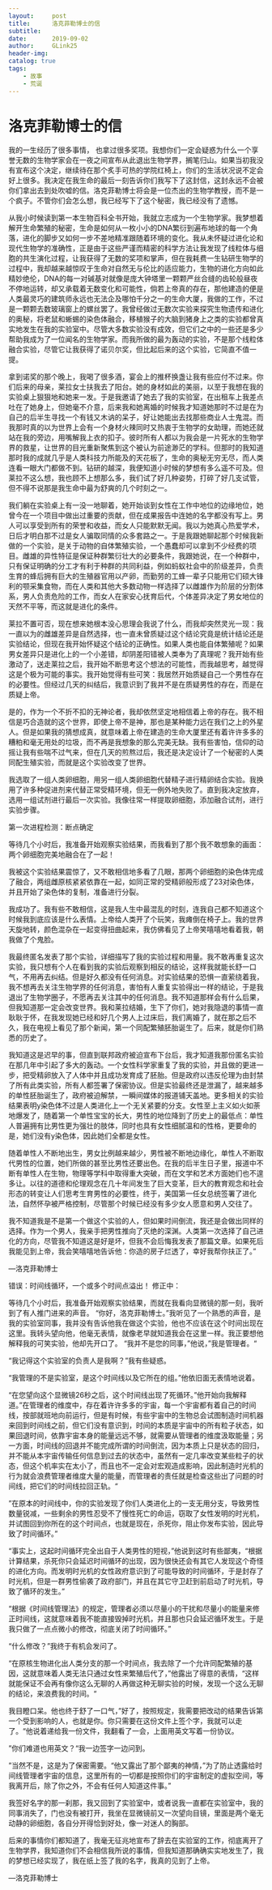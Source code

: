 ```yaml
---
layout:     post
title:      洛克菲勒博士的信
subtitle:   
date:       2019-09-02
author:     GLink25
header-img: 
catalog: true
tags:
    - 故事
    - 荒诞
---
```


# 洛克菲勒博士的信

我的一生经历了很多事情， 也拿过很多奖项。我想你们一定会疑惑为什么一个享誉无数的生物学家会在一夜之间宣布从此退出生物学界，搁笔归山。如果当初我没有宣布这个决定，继续待在那个炙手可热的学院红椅上，你们的生活状况说不定会好上很多。我决定在我生命的最后一刻告诉你们我写下了这封信，这封永远不会被你们拿出去到处吹嘘的信。洛克菲勒博士将会是一位杰出的生物学教授，而不是一个疯子。不管你们会怎么想，我已经写下了这个秘密，我已经没有了遗憾。

从我小时候读到第一本生物百科全书开始，我就立志成为一个生物学家。我梦想着解开生命繁殖的秘密，生命是如何从一枚小小的DNA繁衍到遍布地球的每一个角落，进化的脚步又如何一步不差地精准跟随着环境的变化。我从未怀疑过进化论和现代生物学的准确性，正是由于这些严谨而精密的科学方法让我发现了线粒体与细胞的共生演化过程，让我获得了无数的奖项和掌声，但在我耗费一生钻研生物学的过程中，我却越来越惊叹于生命对自然无与伦比的适应能力，生物的进化方向如此精妙绝伦，DNA的每一对碱基对就像是庞大钟塔里一颗颗严丝合缝的齿轮般昼夜不停地运转，却又承载着无数变化和可能性，倘若上帝真的存在，那他建造的便是人类最灵巧的建筑师永远也无法企及哪怕千分之一的生命大厦，我做的工作，不过是一颗颗去数玻璃窗上的螺丝罢了。我曾经做过无数次实验来探究生物遗传和进化的奥秘，将老鼠和蜥蜴的染色体融合，移植猴子的大脑到猪身上之类的实验都曾真实地发生在我的实验室中。尽管大多数实验没有成效，但它们之中的一些还是多少帮助我成为了一位闻名的生物学家。而我所做的最为轰动的实验，不是那个线粒体融合实验，尽管它让我获得了诺贝尔奖，但比起后来的这个实验，它简直不值一提。

拿到诺奖的那个晚上，我喝了很多酒，宴会上的推杯换盏让我有些应付不过来。你们后来的母亲，莱拉女士扶我去了阳台。她的身材如此的美丽，以至于我想在我的实验桌上狠狠地和她来一发。于是我邀请了她去了我的实验室，在出租车上我差点吐在了她身上，但她毫不介意，后来我和她离婚的时候我才知道她那时不过是在为自己的后半生寻找一个有钱又木讷的呆子，好让她能出去找那些商业人士鬼混。而我那时真的以为世界上会有一个身材火辣同时又热衷于生物学的女助理，而她还就站在我的旁边，用嘴解我上衣的扣子。彼时所有人都以为我会是一片死水的生物学界的救星，让世界的目光重新聚焦到这个被认为前途渺茫的学科。但那时的我知道那时我的成就几乎是人类科技力所能及的天花板了，生命的奥秘无穷无尽，而人类连看一眼大门都做不到。钻研的越深，我便知道小时候的梦想有多么遥不可及。但莱拉不这么想，我也顾不上想那么多，我们试了好几种姿势，打碎了好几支试管，但不得不说那是我生命中最为舒爽的几个时刻之一。

我们躺在实验桌上有一没一地聊着，她开始谈到女性在工作中地位的边缘地位，她曾今在一个项目中做出过重要的贡献，但在成果报告中连她的名字都没有写上。男人可以享受到所有的荣誉和收益，而女人只能默默无闻。我以为她真心热爱学术，日后才明白那不过是女人骗取同情的众多套路之一。于是我跟她聊起那个时候我新做的一个实验，是关于动物的自体繁殖实验，一个愚蠢却可以拿到不少经费的项目。雌雄的异性特征是保证种群繁衍壮大的必要条件，我跟她说，在一个种群中，只有保证明确的分工才有利于种群的共同利益，例如蚂蚁社会中的阶级差异，负责生育的蜂后拥有巨大的生殖器官用以产卵，而勤劳的工蜂一辈子只能用它们硕大锋利的颚采集食物，而在人类和其他大多数动物一样选择了以雌雄作为阶层的分割体系，男人负责危险的工作，而女人在家安心抚育后代，个体差异决定了男女地位的天然不平等，而这就是进化的条件。

莱拉不置可否，现在想来她根本没心思理会我说了什么，而我却突然灵光一现：我一直以为的雌雄差异是自然选择，也一直未曾质疑过这个结论究竟是统计结论还是实验结论，但现在我开始怀疑这个结论的正确性。如果人类也能自体繁殖呢？如果男女差异只是进化上的一个小差错，却阴差阳错被人类奉为了真理呢？我开始有些激动了，送走莱拉之后，我开始不断思考这个想法的可能性，而我越思考，越觉得这是个极为可能的事实。我开始觉得有些可笑：我居然开始质疑自己一个男性存在的必要性。但经过几天的纠结后，我意识到了我并不是在质疑男性的存在，而是在质疑上帝。

是的，作为一个不折不扣的无神论者，我却依然坚定地相信着上帝的存在。我不相信是巧合造就的这个世界，即使上帝不是神，那也是某种能力远在我们之上的外星人。但是如果我的猜想成真，就意味着上帝在建造的生命大厦里还有着许许多多的糟粕和毫无用处的垃圾，而不再是我想象的那么完美无缺。我有些害怕，信仰的动摇让我有些喘不过气来，但在几天的煎熬过后，我还是决定设计了一个秘密的人类同配生殖实验，而就是这个实验改变了世界。

我选取了一组人类卵细胞，用另一组人类卵细胞代替精子进行精卵结合实验。我换用了许多种促进剂来代替正常受精环境，但无一例外地失败了。直到我决定放弃，选用一组试剂进行最后一次实验。我像往常一样提取卵细胞，添加融合试剂，进行实验步骤。
 
第一次进程检测：断点确定
 
等待几个小时后，我准备开始观察实验结果，而我看到了那个我不敢想象的画面：两个卵细胞完美地融合在了一起！

我被这个实验结果震惊了，又不敢相信地多看了几眼，那两个卵细胞的染色体完成了融合，两组雌原核紧紧依靠在一起，如同正常的受精卵般形成了23对染色体，并且开始了染色体的复制，准备进行分裂。

我成功了。我有些不敢相信，这是我人生中最混乱的时刻，连我自己都不知道这个时候我到底应该是什么表情。上帝给人类开了个玩笑，我瘫倒在椅子上。我的世界天旋地转，颜色混杂在一起变得扭曲起来，我仿佛看见了上帝笑嘻嘻地看着我，朝我做了个鬼脸。

我最终匿名发表了那个实验，详细描写了我的实验过程和用量。我不敢再重复这次实验，我只想有个人在看到我的实验后观察到相反的结论，这样我就能长舒一口气，不用再去纠结。但是好久都没有任何消息。对实验结果的恐惧一直萦绕着我，我不想再去关注生物学界的任何消息，害怕有人重复实验得出一样的结论，于是我退出了生物学圈子，不愿再去关注其中的任何消息。我不知道那样会有什么后果，但我知道那一定会改变世界。我和莱拉结婚，生下了你们，她对我隐退的事情一直耿耿于怀，在我发现她已经和好几个男人上过床后，我们离婚了，就在那之后不久，我在电视上看见了那个新闻，第一个同配繁殖胚胎诞生了。后来，就是你们熟悉的历史了。

我知道这是迟早的事，但直到联邦政府被迫宣布下台后，我才知道我那份匿名实验在那几年中引起了多大的轰动。一个女性科学家重复了我的实验，并且做的更进一步，把受精卵放入了人体中并且成功发育成了胚胎。但是政府以违反伦理为由封禁了所有此类实验，所有人都签署了保密协议。但是实验最终还是泄漏了，越来越多的单性胚胎诞生了，政府被迫解禁，一瞬间媒体的报道铺天盖地。更多相关的实验结果表明y染色体不过是人类进化上一个无关紧要的分支。女性至上主义如火如荼地爆发了，随着第一个单性宝宝的长大，男性的地位降到了历史上的最低点：单性人普遍拥有比男性更为强壮的肢体，同时也具有女性细腻温和的性格，更要命的是，她们没有y染色体，因此她们全都是女性。

随着单性人不断地出生，男女比例越来越少，男性被不断地边缘化，单性人不断取代男性的位置，她们所做的甚至比男性还要出色。在我的后半生日子里，报道中不断有单性人在生物，物理等学科中取得重大突破，而在文学和艺术方面她们也不遑多让。以往的道德和伦理观念在几十年间发生了巨大变革，巨大的教育观念和社会形态的转变让人们思考生育男性的必要性，终于，美国第一任女总统签署了进化法，自然怀孕被严格控制，尽管那个时候已经没有多少女人愿意和男人交往了。

我不知道我是不是第一个做这个实验的人，但如果时间倒流，我还是会做出同样的选择。作为一个男人，我亲手把男性推向了灭绝的深渊。人类第一次选择了自己进化的方向，尽管我不知道这是好是坏，但我不会后悔我发表了那篇文章。如果死后我能见到上帝，我会笑嘻嘻地告诉他：你造的房子烂透了，幸好我帮你扶正了。”

—洛克菲勒博士
 
错误：时间线循环，一个或多个时间点溢出！
修正中：
 
等待几个小时后，我准备开始观察实验结果，而就在我看向显微镜的那一刻，我听到了有人推门进来的声音。
“你好，洛克菲勒博士。”我听见了一个熟悉的声音，是我的实验室同事，我并没有告诉他我在做这个实验，他也不应该在这个时间出现在这里。我转头望向他，他毫无表情，就像老早就知道我会在这里一样。我正要想他解释我的可笑实验，他却先开口了。
“我并不是您的同事，”他说，”我是管理者。“

“我记得这个实验室的负责人是我啊？”我有些疑惑。

“我管理的不是实验室，是这个时间线以及它所在的组。”他依旧面无表情地说着。

“在您望向这个显微镜26秒之后，这个时间线出现了死循环。”他开始向我解释道。”在管理者的维度中，存在着许许多多的宇宙，每一个宇宙都有着自己的时间线，按部就班地向前运行，但是有时候，有些宇宙中的生物总会试图制造时间机器来回到时间线之前，但它们没有意识到，时间的本质是宇宙中的所有粒子状态，如果回退时间，依靠宇宙本身的能量远远不够，就需要从管理者的维度汲取能量；另一方面，时间线的回退并不能完成所谓的时间倒流，因为本质上只是状态的回归，并不能从本宇宙传输任何信息到过去的状态中，虽然有一定几率改变某些粒子的状态，但这个机率实在太小了，而且也不一定会对宏观造成影响，因此制造时光机的行为就会浪费管理者维度大量的能量，而管理者的责任就是检查这些出了问题的时间线，把它们的时间线拉回正轨。“

”在原本的时间线中，你的实验发现了你们人类进化上的一支无用分支，导致男性数量锐减，一些剩余的男性忍受不了慢性死亡的命运，窃取了女性发明的时光机，并试图回到你所在的这个时间点，也就是现在，杀死你，阻止你发布实验，因此导致了时间循环。”

“事实上，这起时间循环完全出自于人类男性的短视，”他说到这时有些鄙夷，“根据计算结果，杀死你只会延迟时间循环的出现，因为很快还会有其它人发现这个奇怪的进化方向。而发明时光机的女性政府意识到了可能导致的时间循环，于是封存了时光机，但是一群男性偷袭了政府部门，并且在其它守卫赶到前启动了时光机，导致了循环的发生。”

“根据《时间线管理法》的规定，管理者必须以尽量小的干扰和尽量小的能量来修正时间线，这就意味着我不能直接毁掉时光机，并且那也只会延迟循环发生。于是我只做了一点点微小的修改，彻底关闭了时间循环。”

“什么修改？”我终于有机会发问了。

“在原核生物进化出人类分支的那一个时间点，我去除了一个允许同配繁殖的基因，这就意味着人类无法只通过女性来繁殖后代了，”他露出了得意的表情，“这样就能保证不会再有像你这么无聊的人再做这种无聊实验的时候，发现一个这么无聊的结论，来浪费我的时间。“

我目瞪口呆。他也终于舒了一口气，”好了，按照规定，我需要把改动的结果告诉第一个受到影响的人，也就是你。你只需要在这份文件上签个字，我就可以走了。“他说着递给我一份文件，我翻看了一会，上面用英文写着一份协议。

”你们难道也用英文？“我一边签字一边问到。

”当然不是，这是为了保密需要。“他又露出了那个鄙夷的神情，”为了防止透露给时间线管理者宇宙的信息，这里所有的一切都是按照你们的宇宙制定的虚拟空间，等我离开后，除了你之外，不会有任何人知道这件事。”

我签好名字的那一刹那，我又回到了实验室中，或者说我一直都在实验室中，我的同事消失了，门也没有被打开，我坐在显微镜前又一次望向目镜，里面是两个毫无动静的卵细胞，各自分开得恰到好处，像一对迷人的胸部。

后来的事情你们都知道了，我毫无征兆地宣布了辞去在实验室的工作，彻底离开了生物学界，我知道你们不会相信我所说的事情，但我知道那确确实实地发生了，我的梦想已经实现了，我在纸上签了我的名字，我真的见到了上帝。

—洛克菲勒博士
  
